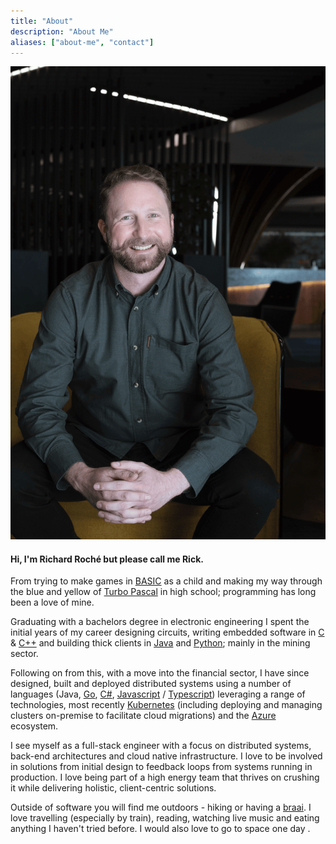 ```yaml
---
title: "About"
description: "About Me"
aliases: ["about-me", "contact"]
---
```


<div class="about-side">
<img src="full-profile.png" alt="Profile picture">
</div>

<div class="about-main">
<h4>Hi, I'm Richard Roché but please call me Rick.</h4>

From trying to make games in [BASIC](https://en.wikipedia.org/wiki/BASIC) as a child and making my way through the blue and yellow of [Turbo Pascal](https://en.wikipedia.org/wiki/Turbo_Pascal) in high school; programming has long been a love of mine.

Graduating with a bachelors degree in electronic engineering I spent the initial years of my career designing circuits, writing embedded software in [C](<https://en.wikipedia.org/wiki/C_(programming_language)>) & [C++](https://en.wikipedia.org/wiki/C%2B%2B) and building thick clients in [Java](<https://en.wikipedia.org/wiki/Java_(programming_language)>) and [Python](https://www.python.org/); mainly in the mining sector.

Following on from this, with a move into the financial sector, I have since designed, built and deployed distributed systems using a number of languages (Java, [Go](https://golang.org/), [C#](<https://en.wikipedia.org/wiki/C_Sharp_(programming_language)>), [Javascript](https://en.wikipedia.org/wiki/JavaScript) / [Typescript](https://en.wikipedia.org/wiki/TypeScript)) leveraging a range of technologies, most recently [Kubernetes](https://kubernetes.io/) (including deploying and managing clusters on-premise to facilitate cloud migrations) and the [Azure](https://azure.microsoft.com/) ecosystem.

I see myself as a full-stack engineer with a focus on distributed systems, back-end architectures and cloud native infrastructure. I love to be involved in solutions from initial design to feedback loops from systems running in production. I love being part of a high energy team that thrives on crushing it while delivering holistic, client-centric solutions.

Outside of software you will find me outdoors - hiking or having a [braai](https://www.trafalgar.com/real-word/ultimate-guide-south-african-braai/). I love travelling (especially by train), reading, watching live music and eating anything I haven't tried before. I would also love to go to space one day <i class="fa-solid fa-hand-spock"></i>.

</div>
